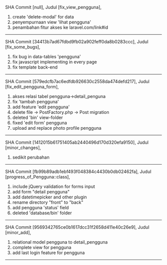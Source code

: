 SHA Commit [null],
Judul [fix_view_pengguna],
1. create 'delete-modal' for data
2. penyempurnaan view 'lihat pengguna'
3. penambahan fitur akses ke laravel.com/link#id
------------------------------------------------------
SHA Commit [34413b7ad67fdbd9fb02a902feff0da8b0283ccc],
Judul [fix_some_bugs],
1. fix bug in data-tables 'pengguna'
2. fix javascript implementing in every page
3. fix template back-end
------------------------------------------------------
SHA Commit [579edcfb7ac6edfdb926630c2558da474defd217],
Judul [fix_edit_pengguna_form],
1. akses relasi tabel pengguna->detail_penguna
2. fix 'tambah pengguna'
3. add feature 'edit pengguna'
4. delete file -> PostFactory.php
               -> Post migration
5. deleted 'bin' view-folder
6. fixed 'edit form' pengguna
7. upload and replace photo profile pengguna
------------------------------------------------------
SHA Commit [1412015b61751405ab2440496d170d320efa9150],
Judul [minor_changes],
1. sedikit perubahan
------------------------------------------------------
SHA Commit [fb99b89adb1ebf493f048384c4430b0db02462fa],
Judul [progress_of_Pengguna::class],
1. include jQuery validation for forms input
2. add form "detail pengguna"
3. add datetimepicker and other plugin
4. rename directory "front" to "back"
5. add pengguna 'status' field
6. deleted 'database/bin' folder
------------------------------------------------------
SHA Commit [9569342765ce0b1617dcc31f2658d411e40c26e9],
Judul [minor_add],
1. relational model pengguna to detail_pengguna
2. complete view for pengguna
3. add last login feature for pengguna
------------------------------------------------------